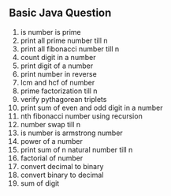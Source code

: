 Basic Java Question
--------------------------------------------
1) is number is prime
2) print all prime number till n
3) print all fibonacci number till n
4) count digit in a number
5) print digit of a number
6) print number in reverse
7) lcm and hcf of number
8) prime factorization till n
9) verify pythagorean triplets
10) print sum of even and odd digit in a number
11) nth fibonacci number using recursion
12) number swap till n
13) is number is armstrong number
14) power of a number
15) print sum of n natural number till n
16) factorial of number
17) convert decimal to binary
18) convert binary to decimal
19) sum of digit